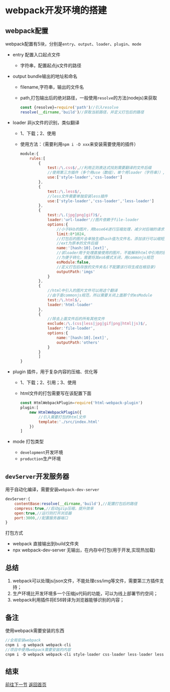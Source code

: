 # webpack开发环境的搭建

## webpack配置

webpack配置有5块，分别是`entry`、`output`、`loader`、`plugin`、`mode`

- entry 配置入口起点文件
  - 字符串，配置起点js文件的路径
- output bundle输出的地址和命名
  - filename,字符串，输出的文件名
  - path,打包输出后的绝对路径，一般使用`resolve`的方法(nodejs)来获取

    ```js
    const {resolve}=require('path')//引入resolve
    resolve(__dirname,'build')//获取当前路径，并定义打包后的路径
    ```

- loader 非js文件的识别，类似翻译
  - 1、下载；2、使用
  - 使用方法：（需要利用`npm i -D xxx`来安装需要使用的插件）

    ```js
    module:{
        rules:[
            {
                test:/\.css$/,//利用正则表达式找到需要翻译的文件后缀
                //使用第三方插件（多个用use（数组），单个用loader（字符串））,按照执行顺序的倒序排列；
                use:['style-loader','css-loader']
            },
            {
                test:/\.less$/,
                //less文件需要单独安装less插件
                use:['style-loader','css-loader','less-loader']
            },
            {
                test:/\.(jpg|png|gif)$/,
                loader:'url-loader'//图片依赖于file-loader
                options:{
                    //小于8kb的图片，用base64进行压缩处理，减少对后端的请求次数，缓解后端压力
                    limit:8*1024,
                    //打包后的图片会单独生成hash值为文件名，添加该行可以缩短文件名的长度
                    //ext为原本的文件后缀
                    name:'[hash:10].[ext]',
                    //该loader用于处理直接使用的图片，不能解析html中引用的图片链接，
                    //为便于转化，需要将其es6模式关闭，用commonjs规范
                    esModule:false,
                    //定义打包后存放的文件夹名(不配置该行将生成在根目录)
                    outputPath:'imgs'
                }
            },
            {
                //html中引入的图片文件可以用这个翻译
                //由于是commonjs规范，所以需要关闭上面那个的esModule
                test:/\.html$/,
                loader:'html-loader'
            },
            {
                //除去上面文件后的所有其他文件
                exclude:/\.(css|less|jpg|gif|png|html|js)$/,
                loader:'file-loader',
                options:{
                    name:'[hash:10].[ext]',
                    outputPath:'others'
                }
            }
            ]
    }
    ```

- plugin 插件，用于复杂内容的压缩、优化等
  - 1、下载；2、引用；3、使用
  - html文件的打包需要写在该配置下面

    ```js
    const HtmlWebpackPlugin=require('html-webpack-plugin')
    plugin:[
        new HtmlWebpackPlugin({
            //引入需要打包的html文件
            template:'./src/index.html'
        })
    ]
    ```

- mode 打包类型
  - `development`开发环境
  - `production`生产环境

## `devServer`开发服务器

用于自动化编译，需要安装`webpack-dev-server`

```js
devServer:{
    contentBase:resolve(__dirname,'build'),//配置打包后的路径
    compress:true,//启动gzip压缩，提升效率
    open:true,//运行则打开浏览器
    port:3000,//配置服务器端口
}
```

打包方式

- webpack 直接输出到build文件夹
- npx webpack-dev-server 无输出，在内存中打包(用于开发,实现热加载)

## 总结

1. webpack可以处理js/json文件，不能处理css/img等文件，需要第三方插件支持；
2. 生产环境比开发环境多一个压缩js代码的功能，可以为线上部署节约空间；
3. webpack利用插件将ES6转译为浏览器能够识别的内容；

## 备注

使用webpack需要安装的东西

```js
//全局安装webpack
cnpm i -g webpack webpack-cli
//项目中使用webpack需要安装的内容
cnpm i -D webpack webpack-cli style-loader css-loader less-loader less url-loader file-loader html-loader html-webpack-plugin
```

## 结束

[前往下一节](../2-production/README.MD)
[返回首页](../README.MD)